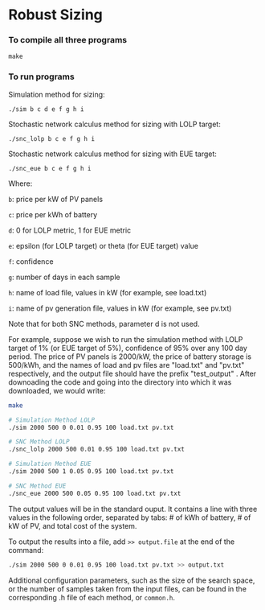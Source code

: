# Robust Sizing

### To compile all three programs
```
make
```

### To run programs
Simulation method for sizing:
```
./sim b c d e f g h i
```

Stochastic network calculus method for sizing with LOLP target:
```
./snc_lolp b c e f g h i
```

Stochastic network calculus method for sizing with EUE target:
```
./snc_eue b c e f g h i
```

Where:

`b`: price per kW of PV panels

`c`: price per kWh of battery

`d`: 0 for LOLP metric, 1 for EUE metric

`e`: epsilon (for LOLP target) or theta (for EUE target) value

`f`: confidence 

`g`: number of days in each sample

`h`: name of load file, values in kW (for example, see load.txt)

`i`: name of pv generation file, values in kW (for example, see pv.txt)

Note that for both SNC methods, parameter d is not used.

For example, suppose we wish to run the simulation method with LOLP target of 1% (or EUE target of 5%), confidence of 95% over any 100 day period. The price of PV panels is 2000/kW, the price of battery storage is 500/kWh, and the names of load and pv files are "load.txt" and "pv.txt" respectively, and the output file should have the prefix "test_output" . After downoading the code and going into the directory into which it was downloaded, we would write:
```bash
make

# Simulation Method LOLP
./sim 2000 500 0 0.01 0.95 100 load.txt pv.txt

# SNC Method LOLP
./snc_lolp 2000 500 0.01 0.95 100 load.txt pv.txt

# Simulation Method EUE
./sim 2000 500 1 0.05 0.95 100 load.txt pv.txt

# SNC Method EUE
./snc_eue 2000 500 0.05 0.95 100 load.txt pv.txt
```

The output values will be in the standard ouput. It contains a line with three values in the following order, separated by tabs: # of kWh of battery, # of kW of PV, and total cost of the system.

To output the results into a file, add `>> output.file` at the end of the command:
```bash
./sim 2000 500 0 0.01 0.95 100 load.txt pv.txt >> output.txt
```

Additional configuration parameters, such as the size of the search space, or the number of samples taken from the input files, can be found in the corresponding .h file of each method, or `common.h`.

